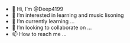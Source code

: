 - 👋 Hi, I’m @Deep4199
- 👀 I’m interested in learning and music lisoning
- 🌱 I’m currently learning ...
- 💞️ I’m looking to collaborate on ...
- 📫 How to reach me ...

<!---
Deep4199/Deep4199 is a ✨ special ✨ repository because its `README.md` (this file) appears on your GitHub profile.
You can click the Preview link to take a look at your changes.
--->
